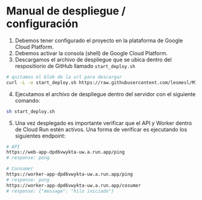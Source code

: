 # Manual de despliegue / configuración

1. Debemos tener configurado el proyecto en la plataforma de Google Cloud Platform.
2. Debemos activar la consola (shell) de Google Cloud Platform.
3. Descargamos el archivo de despliegue que se ubica dentro del respositiorio de GitHub llamado `start_deploy.sh`

```bash 
# quitamos el blob de la url para descargar
curl -L -o start_deploy.sh https://raw.githubusercontent.com/lesmesl/MISW-4203-Backend-Cloud/feat/pub-sub/start_deploy.sh
```
4. Ejecutamos el archivo de despliegue dentro del servidor con el siguiente comando:

```bash
sh start_deploy.sh
```
5. Una vez desplegado es importante verificar que el API y Worker dentro de Cloud Run estén activos. Una forma de verificar es ejecutando los siguientes endpoint:
```bash 
# API
https://web-app-dpd6vwykta-uw.a.run.app/ping
# response: pong

# Consumer
https://worker-app-dpd6vwykta-uw.a.run.app/ping
# response: pong
https://worker-app-dpd6vwykta-uw.a.run.app/cosumer
# response: {"message": "hilo iniciado"}